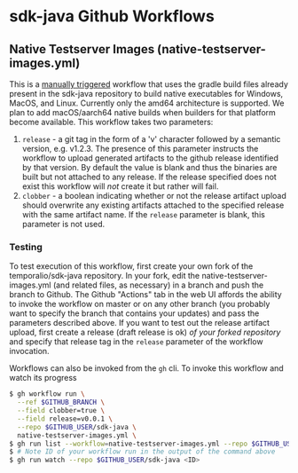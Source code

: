 # sdk-java Github Workflows

## Native Testserver Images (native-testserver-images.yml)

This is a [manually triggered](https://docs.github.com/en/actions/managing-workflow-runs/manually-running-a-workflow) workflow that uses the gradle build files already present in the sdk-java repository to build native executables for Windows, MacOS, and Linux. Currently only the amd64 architecture is supported. We plan to add macOS/aarch64 native builds when builders for that platform become available.  This workflow takes two parameters:
1. `release` - a git tag in the form of a 'v' character followed by a semantic version, e.g. v1.2.3. The presence of this parameter instructs the workflow to upload generated artifacts to the github release identified by that version. By default the value is blank and thus the binaries are built but not attached to any release. If the release specified does not exist this workflow will _not_ create it but rather will fail.
2. `clobber` - a boolean indicating whether or not the release artifact upload should overwrite any existing artifacts attached to the specified release with the same artifact name. If the `release` parameter is blank, this parameter is not used.

### Testing

To test execution of this workflow, first create your own fork of the temporalio/sdk-java repository. In your fork, edit the native-testserver-images.yml (and related files, as necessary) in a branch and push the branch to Github. The Github "Actions" tab in the web UI affords the ability to invoke the workflow on master or on any other branch (you probably want to specify the branch that contains your updates) and pass the parameters described above. If you want to test out the release artifact upload, first create a release (draft release is ok) _of your forked repository_ and specify that release tag in the `release` parameter of the workflow invocation.

Workflows can also be invoked from the `gh` cli. To invoke this workflow and watch its progress

```.sh
$ gh workflow run \
  --ref $GITHUB_BRANCH \
  --field clobber=true \
  --field release=v0.0.1 \
  --repo $GITHUB_USER/sdk-java \
  native-testserver-images.yml \
$ gh run list --workflow=native-testserver-images.yml --repo $GITHUB_USER/sdk-java
$ # Note ID of your workflow run in the output of the command above
$ gh run watch --repo $GITHUB_USER/sdk-java <ID>
```
